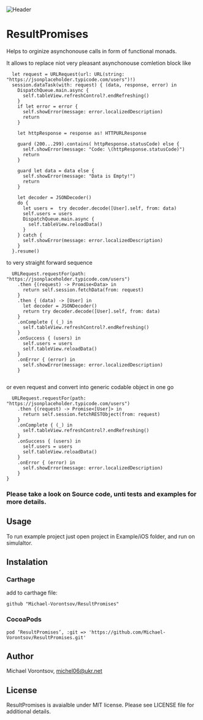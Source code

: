 ![Header](https://media.giphy.com/media/3ov9jMeeN8Ig5Jn9GU/giphy.gif)
#  ResultPromises

Helps to orginize asynchonouse calls in form of functional monads.

It allows to replace niot very pleasant asynchonouse comletion block like

```
  let request = URLRequest(url: URL(string: "https://jsonplaceholder.typicode.com/users")!)
  session.dataTask(with: request) { (data, response, error) in
    DispatchQueue.main.async {
      self.tableView.refreshControl?.endRefreshing()
    }
    if let error = error {
      self.showError(message: error.localizedDescription)
      return
    }

    let httpResponse = response as! HTTPURLResponse

    guard (200...299).contains( httpResponse.statusCode) else {
      self.showError(message: "Code: \(httpResponse.statusCode)")
      return
    }

    guard let data = data else {
      self.showError(message: "Data is Empty!")
      return
    }

    let decoder = JSONDecoder()
    do {
      let users =  try decoder.decode([User].self, from: data)
      self.users = users
      DispatchQueue.main.async {
        self.tableView.reloadData()
      }
    } catch {
      self.showError(message: error.localizedDescription)
    }
  }.resume()
```
to very straight forward sequence
```
  URLRequest.requestFor(path: "https://jsonplaceholder.typicode.com/users")
    .then {(request) -> Promise<Data> in
      return self.session.fetchData(from: request)
    }
    .then { (data) -> [User] in
      let decoder = JSONDecoder()
      return try decoder.decode([User].self, from: data)
    }
    .onComplete { (_) in
      self.tableView.refreshControl?.endRefreshing()
    }
    .onSuccess { (users) in
      self.users = users
      self.tableView.reloadData()
    }
    .onError { (error) in
      self.showError(message: error.localizedDescription)
    }
  
```
or even request and convert into generic codable object in one go
```
  URLRequest.requestFor(path: "https://jsonplaceholder.typicode.com/users")
    .then {(request) -> Promise<[User]> in
      return self.session.fetchRESTObject(from: request)
    }
    .onComplete { (_) in
      self.tableView.refreshControl?.endRefreshing()
    }
    .onSuccess { (users) in
      self.users = users
      self.tableView.reloadData()
    }
    .onError { (error) in
      self.showError(message: error.localizedDescription)
    }
}
```

### Please take a look on Source code, unti tests and examples for more details.

## Usage
To run example project just open project in Example/iOS folder, and run on simulaltor.

## Instalation

### Carthage

add to carthage file:
```
github "Michael-Vorontsov/ResultPromises"
```

### CocoaPods
```
pod ‘ResultPromises’, :git => 'https://github.com/Michael-Vorontsov/ResultPromises.git'
```

## Author
Michael Vorontsov, michel06@ukr.net

## License
ResultPromises is avaialble under MIT license.
Please see LICENSE file for additional details.

